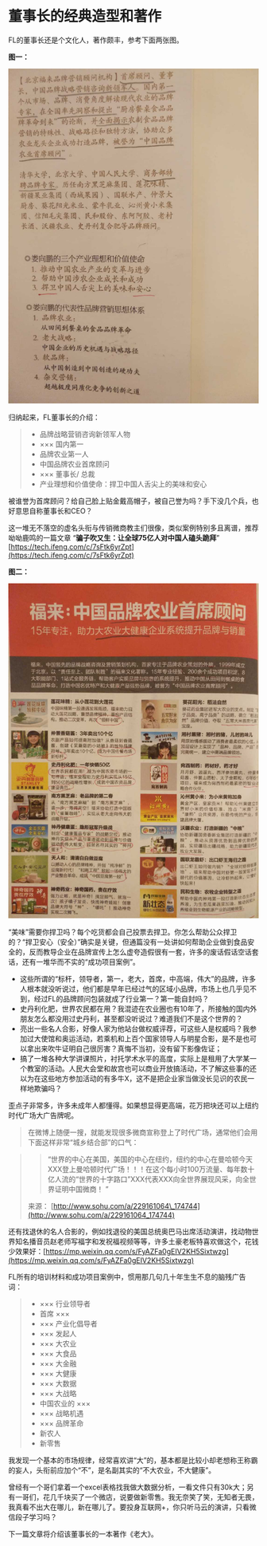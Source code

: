 # 董事长的经典造型和著作

FL的董事长还是个文化人，著作颇丰，参考下面两张图。

**图一：**  


![ &#x56FE;&#x7247;&#x62CD;&#x6444;&#x81EA;&#x300A;&#x54C1;&#x724C;&#x519C;&#x4E1A;&#x300B;](../.gitbook/assets/68747470733a2f2f7778312e73696e61696d672e636e2f6c617267652f3638333237393638677931676530323763616d6f616a323075303134306831792e6a7067.jpeg)

归纳起来，FL董事长的介绍：

> * 品牌战略营销咨询新领军人物
> * ××× 国内第一
> * 品牌农业第一人
> * 中国品牌农业首席顾问
> * ××× 董事长/ 总裁
> * 产业理想和价值使命：捍卫中国人舌尖上的美味和安心



被谁誉为首席顾问？给自己脸上贴金戴高帽子，被自己誉为吗？手下没几个兵，也好意思自称董事长和CEO？

这一堆无不落空的虚名头衔与传销微商教主们很像，类似案例特别多且离谱，推荐呦呦鹿鸣的一篇文章 “**骗子吹又生：让全球75亿人对中国人磕头跪拜**” [https://tech.ifeng.com/c/7sFtk6yrZpt](https://tech.ifeng.com/c/7sFtk6yrZpt)



**图二：**

![](../.gitbook/assets/68747470733a2f2f7778312e73696e61696d672e636e2f6c617267652f36383332373936386779316765303237666473696b6a323075303134303471702e6a7067.jpeg)

“美味”需要你捍卫吗？每个吃货都会自己投票去捍卫。你怎么帮助公众捍卫的？“捍卫安心（安全）”确实是关键，但通篇没有一处讲如何帮助企业做到食品安全的，反而教导企业在品牌宣传上怎么虚夸造假很有一套，许多的废话假话空话套话，还有一堆华而不实的“成功项目案例”。

* 这些所谓的“标杆，领导者，第一，老大，首席，中高端，伟大”的品牌，许多人根本就没听说过，他们都是早年已经过气的区域小品牌，市场上也几乎见不到，经过FL的品牌顾问包装就成了行业第一？第一能自封吗？
* 史丹利化肥，世界农民都在用？我混迹在农业圈也有10年了，所接触的国内外朋友怎么都没用过史丹利，甚至都没听说过？难道我们不是这个世界的？
* 亮出一些名人合影，好像人家为他站台做权威评荐，可这些人是权威吗？我参加过大使馆和奥运活动，若乘机和上百个国家领导人与明星合影，是不是也可以拿出来吹牛证明自己很厉害？真悔不当初，没有留下影像佐证；
* 搞了一堆各种大学讲课照片，衬托学术水平的高度，实际上是租用了大学某一个教室的活动。人民大会堂和故宫也可以商业开放搞活动，不了解这些事的还以为在这些地方参加活动的有多牛X，这不是把企业家当做没长见识的农民一样地欺骗吗？

歪点子非常多，许多未成年人都懂得。如果想显得更高端，花万把块还可以上纽约时代广场大广告牌呢。

> 在微博上随便一搜，就能发现很多微商宣称登上了时代广场，通常他们会用下面这样非常“城乡结合部”的口气：

> > “世界的中心在美国，美国的中心在纽约，纽约的中心在曼哈顿今天XXX登上曼哈顿时代广场！！！在这个每小时100万流量、每年数十亿人流的“世界的十字路口”XXX代表XXX向全世界展现风采，向全世界证明中国微商！ ”
>
> 来源： [http://www.sohu.com/a/229161064\_174744](http://www.sohu.com/a/229161064_174744)



还有找退休的名人合影的，例如找退役的美国总统奥巴马出席活动演讲，找动物世界知名播音员赵老师写福字和发祝福视频等等，许多土豪老板特喜欢做这个，花钱少效果好：[https://mp.weixin.qq.com/s/FyAZFa0gEIV2KH5Sixtwzg](https://mp.weixin.qq.com/s/FyAZFa0gEIV2KH5Sixtwzg)

FL所有的培训材料和成功项目案例中，惯用那几句几十年生生不息的脑残广告词：

> * ××× 行业领导者
> * 首席 ×××
> * ××× 产业化倡导者
> * ××× 发起人
> * ××× 大农业
> * ××× 大食品
> * ××× 大金融
> * ××× 大健康
> * ××× 大数据
> * ××× 大战略
> * 中国农业的 ×××
> * ××× 战略机遇
> * ××× 品牌革命
> * 新农人
> * 新零售



我发现一个基本的市场规律，经常喜欢讲“大”的，基本都是比较小却老想称王称霸的妄人，头衔前应加个“不”，是名副其实的“不大农业，不大健康”。

曾经有一个哥们拿着一个excel表格找我做大数据分析，一看文件只有30k大；另有一哥们，花几千块买了一个微店，说要做新零售。我无奈笑了笑，无知者无畏，我真看不出大在哪儿，新在哪儿了。要投身互联网+，你只听马云的演讲，只看微信段子学习吗？

下一篇文章将介绍该董事长的一本著作《老大》。



